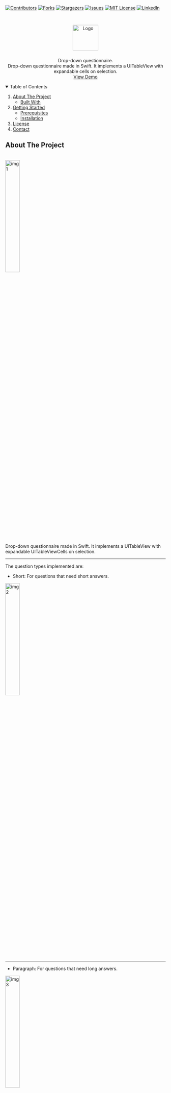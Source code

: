 [![Contributors][contributors-shield]][contributors-url]
[![Forks][forks-shield]][forks-url]
[![Stargazers][stars-shield]][stars-url]
[![Issues][issues-shield]][issues-url]
[![MIT License][license-shield]][license-url]
[![LinkedIn][linkedin-shield]][linkedin-url]


<!-- PROJECT LOGO -->
<br />
<p align="center">
  <a href="https://github.com/IvanPedrero/Drop-Down-Questionnaire">
    <img src="images/logo.png" alt="Logo" width="80" height="80">
  </a>

  <h3 align="center"></h3>

  <p align="center">
    Drop-down questionnaire.
    <br />
    Drop-down questionnaire made in Swift. It implements a UITableView with expandable cells on selection.
    <br />
    <a href="https://github.com/IvanPedrero/Drop-Down-Questionnaire">View Demo</a>
  </p>
</p>



<!-- TABLE OF CONTENTS -->
<details open="open">
  <summary>Table of Contents</summary>
  <ol>
    <li>
      <a href="#about-the-project">About The Project</a>
      <ul>
        <li><a href="#built-with">Built With</a></li>
      </ul>
    </li>
    <li>
      <a href="#getting-started">Getting Started</a>
      <ul>
        <li><a href="#prerequisites">Prerequisites</a></li>
        <li><a href="#installation">Installation</a></li>
      </ul>
    </li>
    <li><a href="#license">License</a></li>
    <li><a href="#contact">Contact</a></li>
  </ol>
</details>



<!-- ABOUT THE PROJECT -->
## About The Project

<br/>
<div>
  <img src="images/ss1.png" alt="img 1" width="30%" />
</div>
<br/>

Drop-down questionnaire made in Swift. It implements a UITableView with expandable UITableViewCells on selection.

<hr/>

The question types implemented are:

* Short: For questions that need short answers.

<div>
  <img src="images/ss2.png" alt="img 2" width="30%" />
</div>
<hr/>

* Paragraph: For questions that need long answers.

<div>
  <img src="images/ss3.png" alt="img 3" width="30%" />
</div>
<hr/>

* Photo: For questions that need an image from the gallery or camera.

<div>
  <img src="images/ss4.png" alt="img 4" width="30%" />
</div>
<hr/>

* Signature: For questions that need a signature.

<div>
  <img src="images/ss5.png" alt="img 5" width="30%" />
</div>
<hr/>

* Single or multiple option: For questions that need a selection of provided answers (can be single or multiple).

<div>
  <img src="images/ss6.png" alt="img 6" width="30%" />
  <img src="images/ss7.png" alt="img 7" width="30%" />
</div>
<hr/>

The information is read from a dummy JSON file that contains the question information, simulating an API request that provides said questionnaire.

<div>
  <img src="images/ss10.png" alt="img 10" width="30%" />
</div>

When submitting the questionnaire, the algorithm will create a JSON object with the saved information gathered from the 
saved answers. The app will open a new view with the formatted JSON object and will display its information in the screen.

<div>
  <img src="images/ss8.png" alt="img 8" width="30%" />
</div>
<br/>

You will be able to see the unformatted JSON string for the request if the switch in this view is off.

<div>
  <img src="images/ss9.png" alt="img 9" width="30%" />
</div>
<br/>

### Built With

* [Xcode](https://developer.apple.com/xcode/)


<!-- GETTING STARTED -->
## Getting Started

What you'll need to run the app:

### Prerequisites

* MacOS (Catalina or higher)
* Xcode (11.0 or higher)
* iPhone or iPod (if you want to run the app in a physical device)

### Installation

1. Open the project .xcodeproj file.
2. Run the app in the simulator or device.

<br/>
<div>
  <img src="images/ss1.png" alt="img 1" width="30%" />
</div>
<br/>

<!-- LICENSE -->
## License

Distributed under the MIT License. See `LICENSE` for more information.



<!-- CONTACT -->
## Contact

Ivan Pedrero - [LinkedIn](https://www.linkedin.com/in/ivan-pedrero/) - pedrero.ivan@hotmail.com

Project Link: [https://github.com/IvanPedrero/Drop-Down-Questionnaire](https://github.com/IvanPedrero/Drop-Down-Questionnaire)



<!-- MARKDOWN LINKS & IMAGES -->
<!-- https://www.markdownguide.org/basic-syntax/#reference-style-links -->
[contributors-shield]: https://img.shields.io/github/contributors/othneildrew/Best-README-Template.svg?style=for-the-badge
[contributors-url]: https://github.com/IvanPedrero/Drop-Down-Questionnaire/graphs/contributors
[forks-shield]: https://img.shields.io/github/forks/othneildrew/Best-README-Template.svg?style=for-the-badge
[forks-url]: https://github.com/IvanPedrero/Drop-Down-Questionnaire/network/members
[stars-shield]: https://img.shields.io/github/stars/othneildrew/Best-README-Template.svg?style=for-the-badge
[stars-url]: https://github.com/IvanPedrero/Drop-Down-Questionnaire/stargazers
[issues-shield]: https://img.shields.io/github/issues/othneildrew/Best-README-Template.svg?style=for-the-badge
[issues-url]: https://github.com/IvanPedrero/Drop-Down-Questionnaire/issues
[license-shield]: https://img.shields.io/github/license/othneildrew/Best-README-Template.svg?style=for-the-badge
[license-url]: https://github.com/IvanPedrero/Covid-19_Intelligent-Assistantblob/master/LICENSE.txt
[linkedin-shield]: https://img.shields.io/badge/-LinkedIn-black.svg?style=for-the-badge&logo=linkedin&colorB=555
[linkedin-url]: https://www.linkedin.com/in/ivan-pedrero/
[product-screenshot-1]: images/ss1.png 
[product-screenshot-2]: images/ss2.png
[product-screenshot-3]: images/ss3.png
[product-screenshot-4]: images/ss4.png
[product-screenshot-5]: images/ss5.png
[product-screenshot-6]: images/ss6.png
[product-screenshot-7]: images/ss7.png
[product-screenshot-8]: images/ss8.png
[product-screenshot-9]: images/ss9.png
[product-screenshot-10]: images/ss10.png
